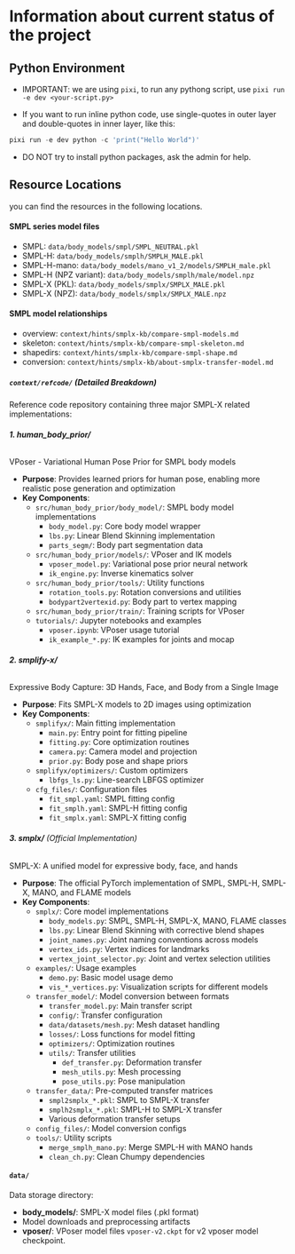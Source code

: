 # Information about current status of the project

## Python Environment

- IMPORTANT: we are using `pixi`, to run any pythong script, use `pixi run -e dev <your-script.py>`
  
- If you want to run inline python code, use single-quotes in outer layer and double-quotes in inner layer, like this:

```powershell
pixi run -e dev python -c 'print("Hello World")'
```

- DO NOT try to install python packages, ask the admin for help.

## Resource Locations

you can find the resources in the following locations.

#### SMPL series model files
- SMPL: `data/body_models/smpl/SMPL_NEUTRAL.pkl`
- SMPL-H: `data/body_models/smplh/SMPLH_MALE.pkl`
- SMPL-H-mano: `data/body_models/mano_v1_2/models/SMPLH_male.pkl`
- SMPL-H (NPZ variant): `data/body_models/smplh/male/model.npz`
- SMPL-X (PKL): `data/body_models/smplx/SMPLX_MALE.pkl`
- SMPL-X (NPZ): `data/body_models/smplx/SMPLX_MALE.npz`

#### SMPL model relationships
- overview: `context/hints/smplx-kb/compare-smpl-models.md`
- skeleton: `context/hints/smplx-kb/compare-smpl-skeleton.md`
- shapedirs: `context/hints/smplx-kb/compare-smpl-shape.md`
- conversion: `context/hints/smplx-kb/about-smplx-transfer-model.md`

##### `context/refcode/` (Detailed Breakdown)
Reference code repository containing three major SMPL-X related implementations:

###### **1. human_body_prior/**
VPoser - Variational Human Pose Prior for SMPL body models
- **Purpose**: Provides learned priors for human pose, enabling more realistic pose generation and optimization
- **Key Components**:
  - `src/human_body_prior/body_model/`: SMPL body model implementations
    - `body_model.py`: Core body model wrapper
    - `lbs.py`: Linear Blend Skinning implementation
    - `parts_segm/`: Body part segmentation data
  - `src/human_body_prior/models/`: VPoser and IK models
    - `vposer_model.py`: Variational pose prior neural network
    - `ik_engine.py`: Inverse kinematics solver
  - `src/human_body_prior/tools/`: Utility functions
    - `rotation_tools.py`: Rotation conversions and utilities
    - `bodypart2vertexid.py`: Body part to vertex mapping
  - `src/human_body_prior/train/`: Training scripts for VPoser
  - `tutorials/`: Jupyter notebooks and examples
    - `vposer.ipynb`: VPoser usage tutorial
    - `ik_example_*.py`: IK examples for joints and mocap

###### **2. smplify-x/**
Expressive Body Capture: 3D Hands, Face, and Body from a Single Image
- **Purpose**: Fits SMPL-X models to 2D images using optimization
- **Key Components**:
  - `smplifyx/`: Main fitting implementation
    - `main.py`: Entry point for fitting pipeline
    - `fitting.py`: Core optimization routines
    - `camera.py`: Camera model and projection
    - `prior.py`: Body pose and shape priors
  - `smplifyx/optimizers/`: Custom optimizers
    - `lbfgs_ls.py`: Line-search LBFGS optimizer
  - `cfg_files/`: Configuration files
    - `fit_smpl.yaml`: SMPL fitting config
    - `fit_smplh.yaml`: SMPL-H fitting config
    - `fit_smplx.yaml`: SMPL-X fitting config

###### **3. smplx/** (Official Implementation)
SMPL-X: A unified model for expressive body, face, and hands
- **Purpose**: The official PyTorch implementation of SMPL, SMPL-H, SMPL-X, MANO, and FLAME models
- **Key Components**:
  - `smplx/`: Core model implementations
    - `body_models.py`: SMPL, SMPL-H, SMPL-X, MANO, FLAME classes
    - `lbs.py`: Linear Blend Skinning with corrective blend shapes
    - `joint_names.py`: Joint naming conventions across models
    - `vertex_ids.py`: Vertex indices for landmarks
    - `vertex_joint_selector.py`: Joint and vertex selection utilities
  - `examples/`: Usage examples
    - `demo.py`: Basic model usage demo
    - `vis_*_vertices.py`: Visualization scripts for different models
  - `transfer_model/`: Model conversion between formats
    - `transfer_model.py`: Main transfer script
    - `config/`: Transfer configuration
    - `data/datasets/mesh.py`: Mesh dataset handling
    - `losses/`: Loss functions for model fitting
    - `optimizers/`: Optimization routines
    - `utils/`: Transfer utilities
      - `def_transfer.py`: Deformation transfer
      - `mesh_utils.py`: Mesh processing
      - `pose_utils.py`: Pose manipulation
  - `transfer_data/`: Pre-computed transfer matrices
    - `smpl2smplx_*.pkl`: SMPL to SMPL-X transfer
    - `smplh2smplx_*.pkl`: SMPL-H to SMPL-X transfer
    - Various deformation transfer setups
  - `config_files/`: Model conversion configs
  - `tools/`: Utility scripts
    - `merge_smplh_mano.py`: Merge SMPL-H with MANO hands
    - `clean_ch.py`: Clean Chumpy dependencies

#### `data/`
Data storage directory:
- **body_models/**: SMPL-X model files (.pkl format)
- Model downloads and preprocessing artifacts
- **vposer/**: VPoser model files `vposer-v2.ckpt` for v2 vposer model checkpoint.